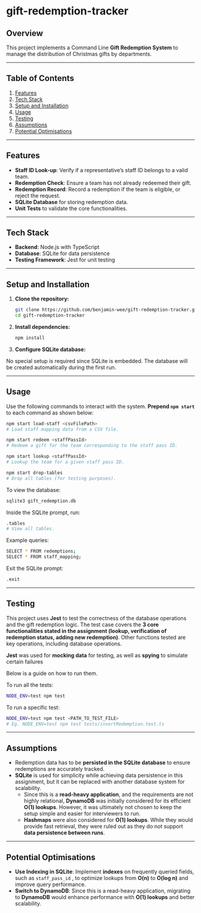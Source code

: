 # gift-redemption-tracker

## Overview

This project implements a Command Line **Gift Redemption System** to manage the distribution of Christmas gifts by departments.

---

## Table of Contents

1. [Features](#features)  
2. [Tech Stack](#tech-stack)  
3. [Setup and Installation](#setup-and-installation)  
4. [Usage](#usage)  
5. [Testing](#testing)  
6. [Assumptions](#assumptions)  
7. [Potential Optimisations](#potential-optimisations)  

---

## Features

- **Staff ID Look-up**: Verify if a representative’s staff ID belongs to a valid team.
- **Redemption Check**: Ensure a team has not already redeemed their gift.
- **Redemption Record**: Record a redemption if the team is eligible, or reject the request.
- **SQLite Database** for storing redemption data.
- **Unit Tests** to validate the core functionalities.

---

## Tech Stack

- **Backend**: Node.js with TypeScript  
- **Database**: SQLite for data persistence  
- **Testing Framework**: Jest for unit testing

---

## Setup and Installation

1. **Clone the repository:**

    ```bash
    git clone https://github.com/benjamin-wee/gift-redemption-tracker.git
    cd gift-redemption-tracker
    ```

2. **Install dependencies:**

    ```bash
    npm install
    ```

3. **Configure SQLite database:**

No special setup is required since SQLite is embedded. The database will be created automatically during the first run.

---

## Usage

Use the following commands to interact with the system. **Prepend `npm start`** to each command as shown below:

```bash
npm start load-staff <csvFilePath>
# Load staff mapping data from a CSV file.

npm start redeem <staffPassId>
# Redeem a gift for the team corresponding to the staff pass ID.

npm start lookup <staffPassId>
# Lookup the team for a given staff pass ID.

npm start drop-tables
# Drop all tables (for testing purposes).
```

To view the database:

```bash
sqlite3 gift_redemption.db
```
Inside the SQLite prompt, run:

```bash
.tables
# View all tables.
```
Example queries:

```bash
SELECT * FROM redemptions;
SELECT * FROM staff_mapping;
```

Exit the SQLite prompt:
```bash
.exit
```
---

## Testing 

This project uses **Jest** to test the correctness of the database operations and the gift redemption logic. The test case covers the **3 core functionalities stated in the assignment (lookup, verification of redemption status, adding new redemption)**. Other functions tested are key operations, including database operations. 

**Jest** was used for **mocking data** for testing, as well as **spying** to simulate certain failures

Below is a guide on how to run them.

To run all the tests:
```bash
NODE_ENV=test npm test   
```

To run a specific test:
```bash
NODE_ENV=test npm test <PATH_TO_TEST_FILE>
# Eg. NODE_ENV=test npm test tests/insertRedemption.test.ts
```


---

## Assumptions

- Redemption data has to be **persisted in the SQLite database** to ensure redemptions are accurately tracked.
- **SQLite** is used for simplicity while achieving data persistence in this assignment, but it can be replaced with another database system for scalability.
  - Since this is a **read-heavy application**, and the requirements are not highly relational, **DynamoDB** was initially considered for its efficient **O(1) lookups**. However, it was ultimately not chosen to keep the setup simple and easier for interviewers to run.
  - **Hashmaps** were also considered for **O(1) lookups**. While they would provide fast retrieval, they were ruled out as they do not support **data persistence between runs**.

---

## Potential Optimisations

- **Use Indexing in SQLite**: Implement **indexes** on frequently queried fields, such as `staff_pass_id` , to optimize lookups from **O(n)** to **O(log n)** and improve query performance.
- **Switch to DynamoDB**: Since this is a read-heavy application, migrating to **DynamoDB** would enhance performance with **O(1) lookups** and better scalability.





